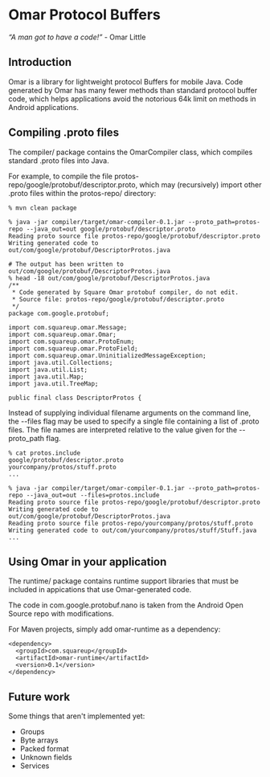 Omar Protocol Buffers
=====================
*“A man got to have a code!”* - Omar Little

Introduction
------------

Omar is a library for lightweight protocol Buffers for mobile Java. Code generated by Omar has many
fewer methods than standard protocol buffer code, which helps applications avoid the notorious 64k limit on methods in
Android applications.

Compiling .proto files
----------------------
The compiler/ package contains the OmarCompiler class, which compiles standard .proto files into Java.

For example, to compile the file protos-repo/google/protobuf/descriptor.proto, which may (recursively) import
other .proto files within the protos-repo/ directory:

    % mvn clean package

    % java -jar compiler/target/omar-compiler-0.1.jar --proto_path=protos-repo --java_out=out google/protobuf/descriptor.proto
	Reading proto source file protos-repo/google/protobuf/descriptor.proto
	Writing generated code to out/com/google/protobuf/DescriptorProtos.java
	
	# The output has been written to out/com/google/protobuf/DescriptorProtos.java
	% head -18 out/com/google/protobuf/DescriptorProtos.java
	/**
	 * Code generated by Square Omar protobuf compiler, do not edit.
	 * Source file: protos-repo/google/protobuf/descriptor.proto
	 */
	package com.google.protobuf;

	import com.squareup.omar.Message;
	import com.squareup.omar.Omar;
	import com.squareup.omar.ProtoEnum;
	import com.squareup.omar.ProtoField;
	import com.squareup.omar.UninitializedMessageException;
	import java.util.Collections;
	import java.util.List;
	import java.util.Map;
	import java.util.TreeMap;

	public final class DescriptorProtos {
		
Instead of supplying individual filename arguments on the command line, the --files flag may be used to specify a single file containing a list of .proto files.
The file names are interpreted relative to the value given for the --proto_path flag.

    % cat protos.include
    google/protobuf/descriptor.proto
    yourcompany/protos/stuff.proto
    ...

    % java -jar compiler/target/omar-compiler-0.1.jar --proto_path=protos-repo --java_out=out --files=protos.include
    Reading proto source file protos-repo/google/protobuf/descriptor.proto
	Writing generated code to out/com/google/protobuf/DescriptorProtos.java
	Reading proto source file protos-repo/yourcompany/protos/stuff.proto
	Writing generated code to out/com/yourcompany/protos/stuff/Stuff.java
	...

Using Omar in your application
------------------------------

The runtime/ package contains runtime support libraries that must be included in appications that use Omar-generated code.

The code in com.google.protobuf.nano is taken from the Android Open Source repo with modifications.

For Maven projects, simply add omar-runtime as a dependency:

    <dependency>
      <groupId>com.squareup</groupId>
      <artifactId>omar-runtime</artifactId>
      <version>0.1</version>
    </dependency>

Future work
-----------
Some things that aren't implemented yet:

* Groups
* Byte arrays
* Packed format
* Unknown fields
* Services
